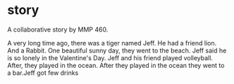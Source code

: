 # story
A collaborative story by MMP 460.

A very long time ago, there was a tiger named Jeff.
He had a friend lion.
And a Rabbit.
One beautiful sunny day, they went to the beach.
Jeff said he is so lonely in the Valentine's Day. 
Jeff and his friend played volleyball.
After, they played in the ocean.
After they played in the ocean they went to a bar.Jeff got few drinks
